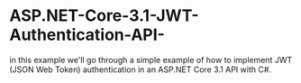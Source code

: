 # ASP.NET-Core-3.1-JWT-Authentication-API-
in this example we'll go through a simple example of how to implement JWT (JSON Web Token) authentication in an ASP.NET Core 3.1 API with C#.
